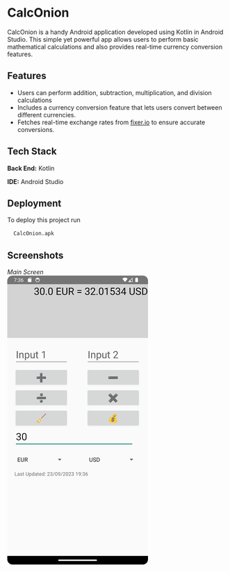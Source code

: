 
# CalcOnion

CalcOnion is a handy Android application developed using Kotlin in Android Studio. This simple yet powerful app allows users to perform basic mathematical calculations and also provides real-time currency conversion features.


## Features

- Users can perform addition, subtraction, multiplication, and division calculations
- Includes a currency conversion feature that lets users convert between different currencies.
- Fetches real-time exchange rates from [fixer.io](https://fixer.io/) to ensure accurate conversions.



## Tech Stack

**Back End:** Kotlin

**IDE:** Android Studio


## Deployment

To deploy this project run

```bash
  CalcOnion.apk
```

## Screenshots
*Main Screen*</br>
![Main Screen](https://github.com/manosmin/CalcOnion/blob/master/screenshots/Screenshot_20230923_193705.png)

